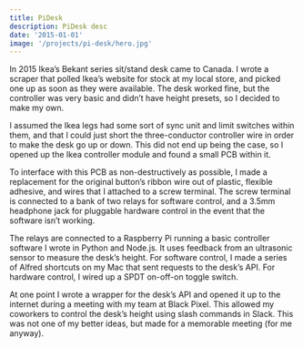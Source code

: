 ```yaml
---
title: PiDesk
description: PiDesk desc
date: '2015-01-01'
image: '/projects/pi-desk/hero.jpg'
---
```


In 2015 Ikea’s Bekant series sit/stand desk came to Canada. I wrote a scraper that polled Ikea’s website for stock at my local store, and picked one up as soon as they were available. The desk worked fine, but the controller was very basic and didn’t have height presets, so I decided to make my own.

I assumed the Ikea legs had some sort of sync unit and limit switches within them, and that I could just short the three-conductor controller wire in order to make the desk go up or down. This did not end up being the case, so I opened up the Ikea controller module and found a small PCB within it.

To interface with this PCB as non-destructively as possible, I made a replacement for the original button’s ribbon wire out of plastic, flexible adhesive, and wires that I attached to a screw terminal. The screw terminal is connected to a bank of two relays for software control, and a 3.5mm headphone jack for pluggable hardware control in the event that the software isn’t working.

The relays are connected to a Raspberry Pi running a basic controller software I wrote in Python and Node.js. It uses feedback from an ultrasonic sensor to measure the desk’s height. For software control, I made a series of Alfred shortcuts on my Mac that sent requests to the desk’s API. For hardware control, I wired up a SPDT on-off-on toggle switch.

At one point I wrote a wrapper for the desk’s API and opened it up to the internet during a meeting with my team at Black Pixel. This allowed my coworkers to control the desk’s height using slash commands in Slack. This was not one of my better ideas, but made for a memorable meeting (for me anyway).
